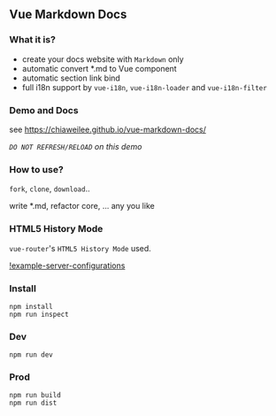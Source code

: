 ## Vue Markdown Docs

### What it is?

- create your docs website with `Markdown` only
- automatic convert *.md to Vue component
- automatic section link bind
- full i18n support by `vue-i18n`, `vue-i18n-loader` and `vue-i18n-filter`

### Demo and Docs

see https://chiaweilee.github.io/vue-markdown-docs/

*`DO NOT REFRESH/RELOAD` on this demo*

### How to use?

`fork`, `clone`, `download`..

write *.md, refactor core, ... any you like

### HTML5 History Mode

`vue-router`'s `HTML5 History Mode` used.

[!example-server-configurations](https://router.vuejs.org/guide/essentials/history-mode.html#example-server-configurations)

### Install

```
npm install
npm run inspect
```

### Dev

```
npm run dev
```

### Prod

```
npm run build
npm run dist
```
